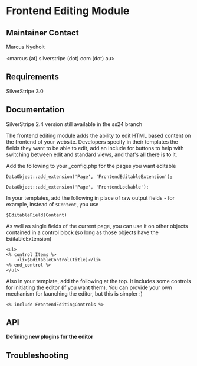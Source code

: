 
# Frontend Editing Module

## Maintainer Contact

Marcus Nyeholt

<marcus (at) silverstripe (dot) com (dot) au>

## Requirements

SilverStripe 3.0

## Documentation

SilverStripe 2.4 version still available in the ss24 branch

The frontend editing module adds the ability to edit HTML based content on
the frontend of your website. Developers specify in their templates the
fields they want to be able to edit, add an include for buttons to help with
switching between edit and standard views, and that's all there is to it.

Add the following to your _config.php for the pages you want editable

````
DataObject::add_extension('Page', 'FrontendEditableExtension');

DataObject::add_extension('Page', 'FrontendLockable');
````

In your templates, add the following in place of raw output fields - for
example, instead of `$Content`, you use

````
$EditableField(Content)
````

As well as single fields of the current page, you can use it on 
other objects contained in a control block (so long as those
objects have the EditableExtension)

````
<ul>
<% control Items %>
	<li>$EditableControl(Title)</li>
<% end_control %>
</ul>
````

Also in your template, add the following at the top. It includes some
controls for initiating the editor (if you want them). You can provide
your own mechanism for launching the editor, but this is simpler :)

````
<% include FrontendEditingControls %>
````

## API

**Defining new plugins for the editor**


## Troubleshooting
